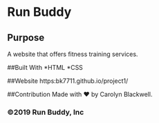 # Run Buddy

## Purpose
A website that offers fitness training services.

##Built With
*HTML
*CSS

##Website
https:bk7711.github.io/project1/

##Contribution
Made with &hearts; by Carolyn Blackwell.

### ©2019 Run Buddy, Inc 
